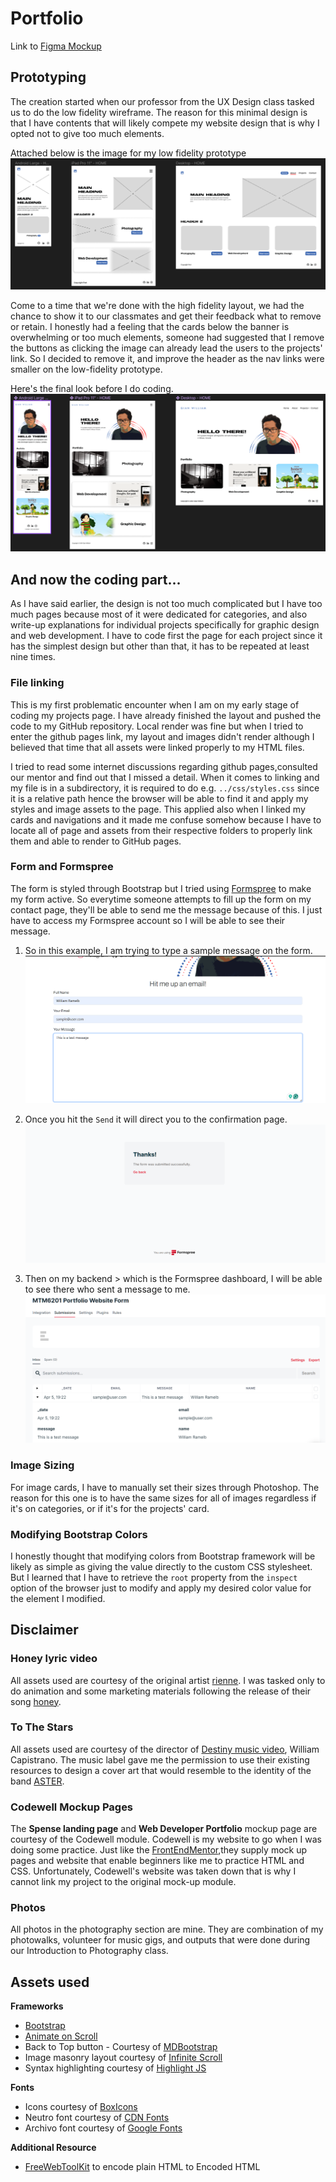 # Portfolio

Link to [Figma Mockup](https://www.figma.com/file/xyLCXvyModHQoD1v7y94Wb/ramelb_gian_hi-fi-wireframe-whole-set?type=design&node-id=0%3A1&mode=design&t=ScFG9yaSKYICNQ18-1)
## Prototyping

The creation started when our professor from the UX Design class tasked us to do the low fidelity wireframe. The reason for this minimal design is that I have contents that will likely compete my website design that is why I opted not to give too much elements.

Attached below is the image for my low fidelity prototype
![Low fidelity prototype](./images/md_Images/lofi.png)

Come to a time that we're done with the high fidelity layout, we had the chance to show it to our classmates and get their feedback what to remove or retain. I honestly had a feeling that the cards below the banner is overwhelming or too much elements, someone had suggested that I remove the buttons as clicking the image can already lead the users to the projects' link. So I decided to remove it, and improve the header as the nav links were smaller on the low-fidelity prototype.

Here's the final look before I do coding.
![High-Fidelity Prototype](./images/md_Images/hifi.png)

## And now the coding part...

As I have said earlier, the design is not too much complicated but I have too much pages because most of it were dedicated for categories, and also write-up explanations for individual projects specifically for graphic design and web development. I have to code first the page for each project since it has the simplest design but other than that, it has to be repeated at least nine times. 

### File linking
This is my first problematic encounter when I am on my early stage of coding my projects page. I have already finished the layout and pushed the code to my GitHub repository. Local render was fine but when I tried to enter the github pages link, my layout and images didn't render although I believed that time that all assets were linked properly to my HTML files. 

I tried to read some internet discussions regarding github pages,consulted our mentor and find out that I missed a detail. When it comes to linking and my file is in a subdirectory, it is required to do e.g. `../css/styles.css` since it is a relative path hence the browser will be able to find it and apply my styles and image assets to the page. This applied also when I linked my cards and navigations and it made me confuse somehow because I have to locate all of page and assets from their respective folders to properly link them and able to render to GitHub pages.
### Form and Formspree
The form is styled through Bootstrap but 
I tried using [Formspree](https://formspree.io/) to make my form active. So everytime someone attempts to fill up the form on my contact page, they'll be able to send me the message because of this. I just have to access my Formspree account so I will be able to see their message. 

1) So in this example, I am trying to type a sample message on the form.
![sample message](./images/md_Images/submit.png)

2) Once you hit the `Send` it will direct you to the confirmation page.
![confirmation page](./images/md_Images/confirm.png)

3) Then on my backend > which is the Formspree dashboard, I will be able to see there who sent a message to me.
![formspree dashboard](./images/md_Images/dashboard.png)

### Image Sizing
For image cards, I have to manually set their sizes through Photoshop. The reason for this one is to have the same sizes for all of images regardless if it's on categories, or if it's for the projects' card.

### Modifying Bootstrap Colors
I honestly thought that modifying colors from Bootstrap framework will be likely as simple as giving the value directly to the custom CSS stylesheet. But I learned that I have to retrieve the `root` property from the `inspect` option of the browser just to modify and apply my desired color value for the element I modified.
<!-- "Tell us about your process, challenges you faced during development and how you overcame those changes. What have you learned by creating your web portfolio?" -->

## Disclaimer

### Honey lyric video
All assets used are courtesy of the original artist [rienne](https://open.spotify.com/artist/4TvZ190CDevLDBByQ5pXTP?si=DNiCMYFWRGG6nfAtdQ1tlg). I was tasked only to do animation and some marketing materials following the release of their song [honey](https://open.spotify.com/track/1xTUoJEXH6CSp1HyABuJOS?si=00384dcaf2f34160).

### To The Stars
All assets used are courtesy of the director of [Destiny music video](https://www.youtube.com/watch?v=QJ-NmQMSr30&pp=ygUNZGVzdGlueSBhc3Rlcg%3D%3D), William Capistrano. The music label gave me the permission to use their existing resources to design a cover art that would resemble to the identity of the band [ASTER](https://open.spotify.com/artist/5vskR6Pc4j5c9ydoawy0Tz?si=ALuLmvOlSLWbwIIXjYlHFQ). 

### Codewell Mockup Pages
The **Spense landing page** and **Web Developer Portfolio** mockup page are courtesy of the Codewell module. Codewell is my website to go when I was doing some practice. Just like the [FrontEndMentor](https://www.frontendmentor.io/challenges),they supply mock up pages and website that enable beginners like me to practice HTML and CSS. Unfortunately, Codewell's website was taken down that is why I cannot link my project to the original mock-up module.

### Photos
All photos in the photography section are mine. They are combination of my photowalks, volunteer for music gigs, and outputs that were done during our Introduction to Photography class.

## Assets used

**Frameworks**
- [Bootstrap](https://getbootstrap.com/)
- [Animate on Scroll](https://michalsnik.github.io/aos/)
- Back to Top button - Courtesy of [MDBootstrap](https://mdbootstrap.com/snippets/standard/mdbootstrap/2964350)
- Image masonry layout courtesy of [Infinite Scroll](https://infinite-scroll.com/demo/masonry/)
- Syntax highlighting courtesy of [Highlight JS](https://highlightjs.org/)

**Fonts**
- Icons courtesy of [BoxIcons](https://boxicons.com/)
- Neutro font courtesy of [CDN Fonts](https://www.cdnfonts.com/neutro.font)
- Archivo font courtesy of [Google Fonts](https://fonts.google.com/specimen/Archivo?query=archivo)

**Additional Resource**
- [FreeWebToolKit](https://freewebtoolkit.com/html-encode) to encode plain HTML to Encoded HTML